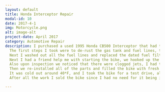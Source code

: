 ```yaml
---
layout: default
title: Honda Interceptor Repair
modal-id: 10
date: 2017-4-1
img: Motorcycle.png
alt: image-alt
project-date: April 2017
category: Automotive Repair
description: I purchased a used 1995 Honda CB500 Interceptor that had trouble idling and starting.
  The first steps I took were to de-rust the gas tank and fuel lines, to do this I emptied out all of the gas from the tank and the system. Next I took small plastic beads and some distilled water and vinegar and place them in the tank and shook the tank as much as I could, each time emptying the mixture and beads and repeating.
  Next I washed out all the fuel lines and replaced the dated fuel filter along with new fuel hose from the tank to the filter to the carbs. Once this was complete I was told that the carb boots were torn and not sealing well so I purchased new boots and installed them before re-installing the gas tank and fuel lines.
  Next I had a friend help me with starting the bike, we hooked up the bikes battery which was new to a trickle charger and began to crank the bike over listening for air leaks and looking for fuel leaks. We notices one of the seals on the carb bowls was leaking and disassembled the bike again to get the carb bowls off. Upon further inspection the carb bowls had multiple torn gaskets and needed replacement.
  Also upon inspection we noticed that there were clogged jets, I had to use a combination of WD40 and PB Blaster and a pair of vice grips to remove the jets, they were very stuck. I ordered new jets and got them installed as soon as my order of carb bowl gaskets arrived.
  Then we re-installed all of the parts and filled the bike with fresh gas and put in new spark plugs. We attempted to start the bike a few times without success, I adjusted the main idle screw a few times untill we got the bike to sound like it was trying to start. I finally found the right balance with idle and throttle to get the bike to start. After experimenting with the idle screw and getting the bike warmed up with a fresh oil change of course, the bike began to start on its own without throttle.
  It was cold out around 40*F, and I took the bike for a test drive, all it needed after that was new tires and it was ready to ride.
  After all the work I sold the bike since I had no need for it being in college.

---
```

